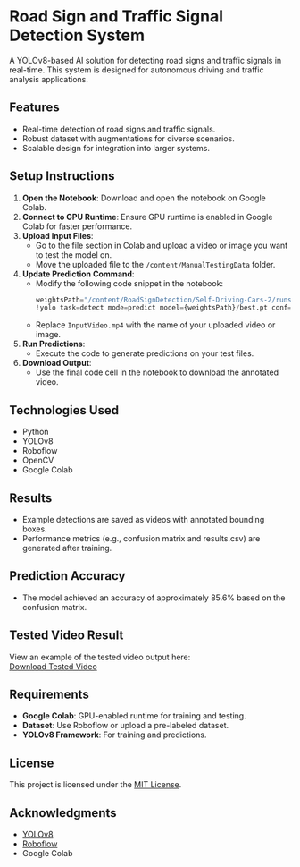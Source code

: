 # Road Sign and Traffic Signal Detection System

A YOLOv8-based AI solution for detecting road signs and traffic signals in real-time. This system is designed for autonomous driving and traffic analysis applications.

## Features
- Real-time detection of road signs and traffic signals.
- Robust dataset with augmentations for diverse scenarios.
- Scalable design for integration into larger systems.

## Setup Instructions
1. **Open the Notebook**: Download and open the notebook on Google Colab.
2. **Connect to GPU Runtime**: Ensure GPU runtime is enabled in Google Colab for faster performance.
3. **Upload Input Files**:
   - Go to the file section in Colab and upload a video or image you want to test the model on.
   - Move the uploaded file to the `/content/ManualTestingData` folder.
4. **Update Prediction Command**:
   - Modify the following code snippet in the notebook:
     ```python
     weightsPath="/content/RoadSignDetection/Self-Driving-Cars-2/runs/detect/train/weights"
     !yolo task=detect mode=predict model={weightsPath}/best.pt conf=.25 source='/content/ManualTestingData/InputVideo.mp4' save=True
     ```
   - Replace `InputVideo.mp4` with the name of your uploaded video or image.
5. **Run Predictions**:
   - Execute the code to generate predictions on your test files.
6. **Download Output**:
   - Use the final code cell in the notebook to download the annotated video.

## Technologies Used
- Python
- YOLOv8
- Roboflow
- OpenCV
- Google Colab

## Results
- Example detections are saved as videos with annotated bounding boxes.
- Performance metrics (e.g., confusion matrix and results.csv) are generated after training.

## Prediction Accuracy
- The model achieved an accuracy of approximately 85.6% based on the confusion matrix.

## Tested Video Result
View an example of the tested video output here:  
[Download Tested Video](https://drive.google.com/file/d/18RE01fxlee7mfv4yS-3NhS4Zetf3BJVE/view?usp=sharing)

## Requirements
- **Google Colab**: GPU-enabled runtime for training and testing.
- **Dataset**: Use Roboflow or upload a pre-labeled dataset.
- **YOLOv8 Framework**: For training and predictions.

## License
This project is licensed under the [MIT License](LICENSE).

## Acknowledgments
- [YOLOv8](https://ultralytics.com/yolov8)
- [Roboflow](https://roboflow.com/)
- Google Colab
